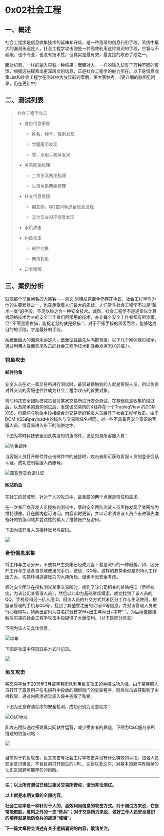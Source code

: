 # 0x02社会工程

## 一、概述

社会工程学是信息收集技术的延伸和升级，是一种高级的信息利用手段。系统中最大的漏洞永远是人，社会工程学攻击则是一种高效利用这种漏洞的手段，它看似不起眼，也不专业，也没有技术性，但其实是最有效，最直接的攻击手段之一。

面对机器，一样的输入只有一种结果；而面对人，一样的输入却有千万种不同的反馈，根据这些探索出更深层次的信息，正是社会工程学的魅力所在。以下是信息收集List和社会工程学在测试中大放异彩的案例，供大家参考。（更详细的脑图见附录，仍在更新中） 



## 二、测试列表

> 社会工程学攻击
>
> - 身份信息采集
>
>   - 姓名，绰号，性别发现
>
>   - 学籍履历发现
>   - 曾、现用手机号发现
>   
> - 关系网络梳理
>
>   - 工作关系网络梳理
>
>   - 生活关系网络梳理
>
> - 社交信息发现
>
>   - 朋友圈，QQ空间等遗留信息发现
>   
>   - 其他交友APP信息发现
>   
> - 水坑攻击
>
> - 钓鱼攻击
>
>   - 邮件钓鱼
>   
>   - 网页钓鱼
>   
> - 口令猜解  



## 三、案例分析

就像那个举世闻名的大黑客——凯文·米特尼克至今仍存在争议，社会工程学作为他的主要武器之一，也在承受着人们最大的质疑。人们常言社会工程学不过是“骗术一类”的手段，不足以称之为一种安全技术。诚然，社会工程学不是通常以计算机网络技术为主的安全工作者们所常用的技术，亦非每个安全工作者都有所涉猎，但“ 不管黑猫白猫，能捉老鼠的就是好猫 ”，对于不择手段的黑客而言，能够达成目的的手段，才是最好的手段。 

系统里最大的漏洞永远是人，堡垒往往最先从内部攻破。以下几个案例就将揭示，通过利用人性而实施攻击的社会工程学技术到底会发挥怎样的威力。



### 钓鱼攻击

#### 邮件钓鱼

安全人员在对一家交易所进行测试时，最容易接触到的人就是客服人员，所以负责对外交流的客服也往往成为社会工程学攻击的首要对象。

零时科技安全团队研究员曾对某家交易所进行安全测试，在基础信息收集阶段过后，以及简单的漏洞测试后，发现该交易所的K线存在一个TradingView 的DOM XSS，将漏洞与钓鱼手段相结合对交易所的客服人员展开了社会工程学攻击。由于DOM XSS的payload中的域名与交易所域名相同，对一些不具备高安全意识的客服人员，很容易进入布下的陷阱之中。

下图为零时科技安全团队构造的钓鱼邮件，发给交易所客服人员：

![钓鱼邮件](./assets/邮件1.png)



当客服人员打开邮件并点击邮件中的链接时，攻击者即可获取客服人员的登录会话认证，成功控制客服人员账号。

![获取登录会话认证](./assets/邮件2.png)



#### 网站钓鱼

在社工的领域里，针对于人的攻击中，最重要的两个点就是信任和需求。

在一次某厂商开发人员授权的测试中，零时安全团队测试人员声称发现了某网址为推特镜像，且在国内也可访问，内容实时更新，并以话术诱导该人员点击进事先准备好的钓鱼网站并尝试性的输入了推特账户及密码。

下图为该开发人员推特账号与密码。

![](./assets/推特.jpg)



### 身份信息采集

将工作与生活分开，不使其产生交集已经成为当下甚是流行的一种趋势，如，区分开工作与生活各自领域使用的手机，微信，QQ等。这样的趋势看似是职场人工作压力大，切换环境逃避压力的大势所趋，但也不无安全考虑。

零时安全团队在授权测试某家交易所时，找到了该公司相关的某贴吧ID（后经核实，为该公司某管理人员），然后以此ID为基础继续摸索，成功找到了该人员的QQ，手机号和另一私人用ID。因该人员的社交方式并未区分工作与生活使用，根据该管理的手机与QQ号，找到了其他曾注册的论坛ID等信息，并对该管理人员进行心理侧写，猜解出密码为姓名拼音首字母+出生年月日+字符”.“。为后续直接接触后实施的社会工程学攻击手段提供了大量便利。（以下是部分信息）

下图为该人员具体信息。

![中年](./assets/身份1.png)

下图是攻击中获取联系方式时记录。

![](./assets/身份2.png)



### 鱼叉攻击

某交易平台于2019年3月被黑客团队利用鱼叉攻击的手段成功入侵。由于某客服人员打开了恶意用户在电报群中投放的捆绑后门的安装程序，随后攻击者获取到了主机权限，通过内网渗透实施入侵并盗取了私钥。

下图为恶意安装程序的安全检测，成功识别为恶意程序：

![C&C地址](./assets/鱼叉1.png)

此攻击团队通过搭建真实网站并运营，减少受害者的质疑，下图为C&C服务器所搭建的钓鱼网站：

![](./assets/鱼叉2.png)

---

目前对于钓鱼攻击，鱼叉攻击等社会工程学攻击并没有什么特效的手段。加强人员安全意识建设，不盲目的打开陌生的URL、文档以及文件，对基本的漏洞有简单的认识来规避可能存在的风险。

---

**注：以上所有测试已经过相关交易所授权，请勿非法测试。**

**以上就是本期文章的全部内容。**

**社会工程学是一种针对于人的，高效利用信息的攻击方式。对于测试方来说，它是常能取胜，意料之外的一支“奇兵”；对于交易所方来说，做好工作人员安全意识的培养就是能防奇兵的那道“城墙”。**

**下一篇文章将会讲述有关于逻辑漏洞的内容，敬请关注。**





